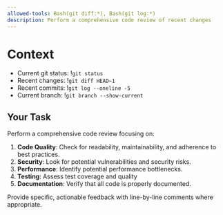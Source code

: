 ```yaml
---
allowed-tools: Bash(git diff:*), Bash(git log:*)
description: Perform a comprehensive code review of recent changes
---
```


# Context

- Current git status: !`git status`
- Recent changes: !`git diff HEAD~1`
- Recent commits: !`git log --oneline -5`
- Current branch: !`git branch --show-current`

## Your Task

Perform a comprehensive code review focusing on:

1. **Code Quality**: Check for readability, maintainability, and adherence to best practices.
2. **Security**: Look for potential vulnerabilities and security risks.
3. **Performance**: Identify potential performance bottlenecks.
4. **Testing**: Assess test coverage and quality
5. **Documentation**: Verify that all code is properly documented.

Provide specific, actionable feedback with line-by-line comments where appropriate.
